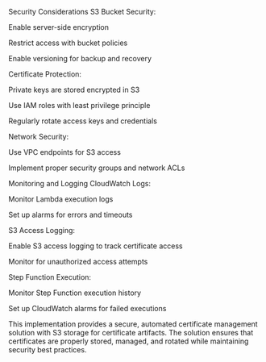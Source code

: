 Security Considerations
S3 Bucket Security:

Enable server-side encryption

Restrict access with bucket policies

Enable versioning for backup and recovery

Certificate Protection:

Private keys are stored encrypted in S3

Use IAM roles with least privilege principle

Regularly rotate access keys and credentials

Network Security:

Use VPC endpoints for S3 access

Implement proper security groups and network ACLs

Monitoring and Logging
CloudWatch Logs:

Monitor Lambda execution logs

Set up alarms for errors and timeouts

S3 Access Logging:

Enable S3 access logging to track certificate access

Monitor for unauthorized access attempts

Step Function Execution:

Monitor Step Function execution history

Set up CloudWatch alarms for failed executions

This implementation provides a secure, automated certificate management solution with S3 storage for certificate artifacts. The solution ensures that certificates are properly stored, managed, and rotated while maintaining security best practices.